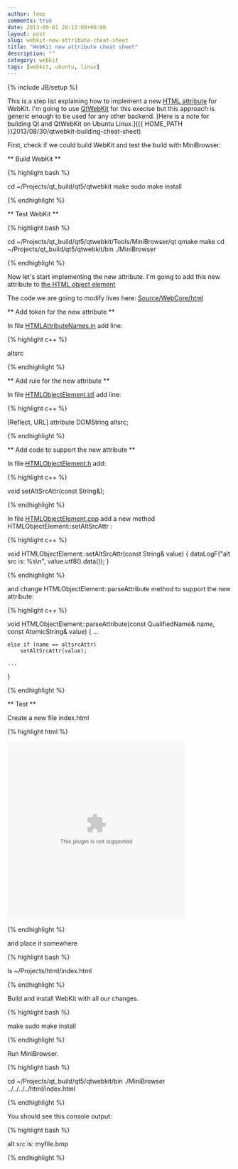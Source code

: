 ```yaml
---
author: leoz
comments: true
date: 2013-09-01 20:13:00+00:00
layout: post
slug: webkit-new-attribute-cheat-sheet
title: "WebKit new attribute cheat sheet"
description: ""
category: webkit
tags: [webkit, ubuntu, linux]
---
```

{% include JB/setup %}


This is a step list explaining how to implement a new
[HTML attribute](http://en.wikipedia.org/wiki/HTML_attribute)
for WebKit.
I'm going to use
[QtWebKit](http://trac.webkit.org/wiki/QtWebKit)
for this execise but this approach is generic enough to be used for any other backend.
[Here is a note for building Qt and QtWebKit on Ubuntu Linux.]({{ HOME_PATH }}2013/08/30/qtwebkit-building-cheat-sheet)

<!--break-->

First, check if we could build WebKit and test the build with MiniBrowser.

** Build WebKit **

{% highlight bash %}

cd ~/Projects/qt_build/qt5/qtwebkit
make
sudo make install

{% endhighlight %}

** Test WebKit ** 

{% highlight bash %}

cd ~/Projects/qt_build/qt5/qtwebkit/Tools/MiniBrowser/qt
qmake
make
cd ~/Projects/qt_build/qt5/qtwebkit/bin
./MiniBrowser

{% endhighlight %}

Now let's start implementing the new attribute.
I'm going to add this new attribute to
[the HTML object element](http://www.w3.org/wiki/HTML/Elements/object)

The code we are going to modify lives here: 
[Source/WebCore/html](https://github.com/WebKit/webkit/tree/master/Source/WebCore/html)

** Add token for the new attribute **

In file
[HTMLAttributeNames.in](https://github.com/WebKit/webkit/blob/master/Source/WebCore/html/HTMLAttributeNames.in)
add line:

{% highlight c++ %}

altsrc

{% endhighlight %}

** Add rule for the new attribute **

In file
[HTMLObjectElement.idl](https://github.com/WebKit/webkit/blob/master/Source/WebCore/html/HTMLObjectElement.idl)
add line:

{% highlight c++ %}

[Reflect, URL] attribute DOMString altsrc;

{% endhighlight %}

** Add code to support the new attribute **

In file
[HTMLObjectElement.h](https://github.com/WebKit/webkit/blob/master/Source/WebCore/html/HTMLObjectElement.h)
add:

{% highlight c++ %}

void setAltSrcAttr(const String&);

{% endhighlight %}

In file
[HTMLObjectElement.cpp](https://github.com/WebKit/webkit/blob/master/Source/WebCore/html/HTMLObjectElement.cpp)
add a new method HTMLObjectElement::setAltSrcAttr :

{% highlight c++ %}

void HTMLObjectElement::setAltSrcAttr(const String& value)
{
	dataLogF("alt src is: %s\n", value.utf8().data());
}

{% endhighlight %}

and change HTMLObjectElement::parseAttribute method to support the new attribute:

{% highlight c++ %}

void HTMLObjectElement::parseAttribute(const QualifiedName& name,
                                       const AtomicString& value)
{
    ...

    else if (name == altsrcAttr)
        setAltSrcAttr(value);

    ...
}

{% endhighlight %}

** Test **

Create a new file index.html

{% highlight html %}

<object width="400" height="400" data="helloworld.swf" altsrc="myfile.bmp">
</object>

{% endhighlight %}

and place it somewhere

{% highlight bash %}

ls ~/Projects/html/index.html

{% endhighlight %}

Build and install WebKit with all our changes.

{% highlight bash %}

make
sudo make install

{% endhighlight %}

Run MiniBrowser.

{% highlight bash %}

cd ~/Projects/qt_build/qt5/qtwebkit/bin
./MiniBrowser ../../../../html/index.html

{% endhighlight %}

You should see this console output:

{% highlight bash %}

alt src is: myfile.bmp

{% endhighlight %}
